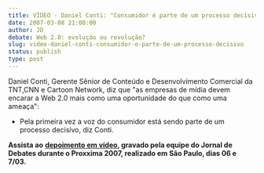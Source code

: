 ```yaml
---
title: VÍDEO - Daniel Conti: "Consumidor é parte de um processo decisivo"
date: 2007-03-08 21:00:00
author: JD
debate: Web 2.0: evolução ou revolução?
slug: video-daniel-conti-consumidor-e-parte-de-um-processo-decisivo
status: publish 
type: post
---
```


Daniel Conti, Gerente Sênior de Conteúdo e Desenvolvimento Comercial da TNT,CNN e Cartoon Network, diz que "as empresas de mídia devem encarar a Web 2.0 mais como uma oportunidade do que como uma ameaça":  
  
- Pela primeira vez a voz do consumidor está sendo parte de um processo decisivo, diz Conti.  
  
**Assista ao** [**depoimento em vídeo**](http://www.youtube.com/watch?v=aARGfCbup4c)**, gravado pela equipe do Jornal de Debates durante o Proxxima 2007, realizado em São Paulo, dias 06 e 7/03.**  
  
  

